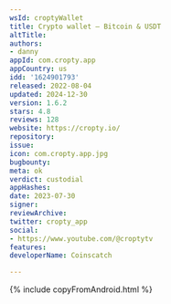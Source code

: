 ```yaml
---
wsId: croptyWallet
title: Crypto wallet – Bitcoin & USDT
altTitle: 
authors:
- danny
appId: com.cropty.app
appCountry: us
idd: '1624901793'
released: 2022-08-04
updated: 2024-12-30
version: 1.6.2
stars: 4.8
reviews: 128
website: https://cropty.io/
repository: 
issue: 
icon: com.cropty.app.jpg
bugbounty: 
meta: ok
verdict: custodial
appHashes: 
date: 2023-07-30
signer: 
reviewArchive: 
twitter: cropty_app
social:
- https://www.youtube.com/@croptytv
features: 
developerName: Coinscatch

---
```


{% include copyFromAndroid.html %}